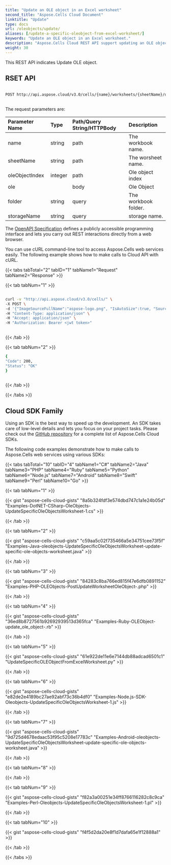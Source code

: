 ```yaml
---
title: "Update an OLE object in an Excel worksheet"
second_title: "Aspose.Cells Cloud Document"
linktitle: "Update"
type: docs
url: /oleobjects/update/
aliases: [/update-a-specific-oleobject-from-excel-worksheet/]
keywords: "Update an OLE object in an Excel worksheet."
description: "Aspose.Cells Cloud REST API support updating an OLE object in an Excel worksheet. SDK support kinds of development languages. They include Android, C#, Go, Java, NodeJS, Perl, PHP, Python, Ruby, and swift."
weight: 30
---
```


This REST API indicates Update OLE object.
 
## RSET API
 
```bash
 
POST http://api.aspose.cloud/v3.0/cells/{name}/worksheets/{sheetName}/oleobjects/{oleObjectIndex}
 
```
The request parameters are: 
 
| Parameter Name | Type | Path/Query String/HTTPBody | Description| 
| :- | :- | :- |:- | 
| name | string | path | The workbook name. |
| sheetName | string | path | The worsheet name. |
| oleObjectIndex | integer | path | Ole object index |
| ole |  | body | Ole Object |
| folder | string | query | The workbook folder. |
| storageName | string | query | storage name. |
 
The [OpenAPI Specification](https://apireference.aspose.cloud/cells/#/OleObjects/PostUpdateWorksheetOleObject) defines a publicly accessible programming interface and lets you carry out REST interactions directly from a web browser.
 
You can use cURL command-line tool to access Aspose.Cells web services easily. The following example shows how to make calls to Cloud API with cURL.
 
{{< tabs tabTotal="2" tabID="1" tabName1="Request" tabName2="Response" >}}
 
{{< tab tabNum="1" >}}
 
```bash
 
curl -v "http://api.aspose.cloud/v3.0/cells/" \
-X POST \
-d '{"ImageSourceFullName":"aspose-logo.png", "IsAutoSize":true, "SourceFullName":"Sample_Book2.xls", "UpperLeftRow":15, "Top":10, "UpperLeftColumn":5, "Left":10, "Width":400, "Height":400}' \
-H "Content-Type: application/json" \
-H "Accept: application/json" \
-H "Authorization: Bearer <jwt token>"
 
```
 
{{< /tab >}}
 
{{< tab tabNum="2" >}}
 
```bash
{
"Code": 200,
"Status": "OK"
}
 
```
 
{{< /tab >}}
 
{{< /tabs >}}
 
## Cloud SDK Family
 
Using an SDK is the best way to speed up the development. An SDK takes care of low-level details and lets you focus on your project tasks. Please check out the [GitHub repository](https://github.com/aspose-cells-cloud) for a complete list of Aspose.Cells Cloud SDKs.
 
The following code examples demonstrate how to make calls to Aspose.Cells web services using various SDKs:
 
 
 
{{< tabs tabTotal="10" tabID="4" tabName1="C#" tabName2="Java" tabName3="PHP" tabName4="Ruby" tabName5="Python" tabName6="Node.js" tabName7="Android" tabName8="Swift" tabName9="Perl" tabName10="Go" >}}

{{< tab tabNum="1" >}}

{{< gist "aspose-cells-cloud-gists" "8a5b324fdf3e574dbd747c1a1e24b05d" "Examples-DotNET-CSharp-OleObjects-UpdateSpecificOleObjectsWorksheet-1.cs" >}}

{{< /tab >}}

{{< tab tabNum="2" >}}

{{< gist "aspose-cells-cloud-gists" "c59aa5c02f735466a5e34751cee73f5f" "Examples-Java-oleobjects-UpdateSpecificOleObjectsWorksheet-update-specific-ole-objects-worksheet.java" >}}

{{< /tab >}}

{{< tab tabNum="3" >}}

{{< gist "aspose-cells-cloud-gists" "84283c8ba766ed815f47e6dfb0891152" "Examples-PHP-OLEObjects-PostUpdateWorksheetOleObject-.php" >}}

{{< /tab >}}

{{< tab tabNum="4" >}}

{{< gist "aspose-cells-cloud-gists" "36ed8b8727561b92692939513d365fca" "Examples-Ruby-OLEObject-update_ole_object-.rb" >}}

{{< /tab >}}

{{< tab tabNum="5" >}}

{{< gist "aspose-cells-cloud-gists" "61e922de11e6e7144db88adcad6501c1" "UpdateSpecificOLEObjectFromExcelWorksheet.py" >}}

{{< /tab >}}

{{< tab tabNum="6" >}}

{{< gist "aspose-cells-cloud-gists" "e82de2e4189bc27ae92abf73c36b4df0" "Examples-Node.js-SDK-Oleobjects-UpdateSpecificOleObjectsWorksheet-1.js" >}}

{{< /tab >}}

{{< tab tabNum="7" >}}

{{< gist "aspose-cells-cloud-gists" "9d725d4678edaac53f95c5208e17783c" "Examples-Android-oleobjects-UpdateSpecificOleObjectsWorksheet-update-specific-ole-objects-worksheet.java" >}}

{{< /tab >}}

{{< tab tabNum="8" >}}

{{< /tab >}}

{{< tab tabNum="9" >}}

{{< gist "aspose-cells-cloud-gists" "f82a3a00251e34ff8766116282c8c9ca" "Examples-Perl-Oleobjects-UpdateSpecificOleObjectsWorksheet-1.pl" >}}

{{< /tab >}}

{{< tab tabNum="10" >}}

{{< gist "aspose-cells-cloud-gists" "f4f5d2da20e8f1d7dafa65e1f12888a1" >}}

{{< /tab >}}

{{< /tabs >}}
